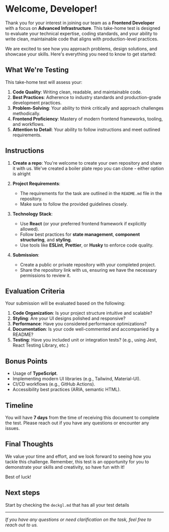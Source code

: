 # Welcome, Developer!

Thank you for your interest in joining our team as a **Frontend Developer** with a focus on **Advanced Infrastructure**. This take-home test is designed to evaluate your technical expertise, coding standards, and your ability to write clean, maintainable code that aligns with production-level practices.

We are excited to see how you approach problems, design solutions, and showcase your skills. Here's everything you need to know to get started:

## What We're Testing

This take-home test will assess your:

1. **Code Quality**: Writing clean, readable, and maintainable code.
2. **Best Practices**: Adherence to industry standards and production-grade development practices.
3. **Problem-Solving**: Your ability to think critically and approach challenges methodically.
4. **Frontend Proficiency**: Mastery of modern frontend frameworks, tooling, and workflows.
5. **Attention to Detail**: Your ability to follow instructions and meet outlined requirements.

## Instructions

1. **Create a repo**:
   You're welcome to create your own repository and share it with us.
   We've created a boiler plate repo you can clone - either option is alright


2. **Project Requirements**:
   - The requirements for the task are outlined in the `README.md` file in the repository.
   - Make sure to follow the provided guidelines closely.

3. **Technology Stack**:
   - Use **React** (or your preferred frontend framework if explicitly allowed).
   - Follow best practices for **state management**, **component structuring**, and **styling**.
   - Use tools like **ESLint**, **Prettier**, or **Husky** to enforce code quality.

4. **Submission**:
   - Create a public or private repository with your completed project.
   - Share the repository link with us, ensuring we have the necessary permissions to review it.

## Evaluation Criteria

Your submission will be evaluated based on the following:

1. **Code Organization**: Is your project structure intuitive and scalable?
2. **Styling**: Are your UI designs polished and responsive?
3. **Performance**: Have you considered performance optimizations?
4. **Documentation**: Is your code well-commented and accompanied by a README?
5. **Testing**: Have you included unit or integration tests? (e.g., using Jest, React Testing Library, etc.)

## Bonus Points

- Usage of **TypeScript**.
- Implementing modern UI libraries (e.g., Tailwind, Material-UI).
- CI/CD workflows (e.g., GitHub Actions).
- Accessibility best practices (ARIA, semantic HTML).

## Timeline

You will have **7 days** from the time of receiving this document to complete the test. Please reach out if you have any questions or encounter any issues.

## Final Thoughts

We value your time and effort, and we look forward to seeing how you tackle this challenge. Remember, this test is an opportunity for you to demonstrate your skills and creativity, so have fun with it!

Best of luck!

## Next steps 

Start by checking the `deckgl.md` that has all your test details

---

_If you have any questions or need clarification on the task, feel free to reach out to us._
